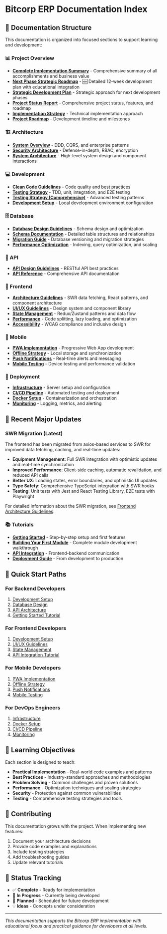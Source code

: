 # Bitcorp ERP Documentation Index

## 📁 Documentation Structure

This documentation is organized into focused sections to support learning and development:

### 📊 Project Overview
- **[Complete Implementation Summary](./COMPLETE_IMPLEMENTATION_SUMMARY.md)** - Comprehensive summary of all accomplishments and business value
- **[Next Phase Strategic Roadmap](./NEXT_PHASE_STRATEGIC_ROADMAP.md)** - 🆕 Detailed 12-week development plan with educational integration
- **[Strategic Development Plan](./NEXT_STEPS_STRATEGIC_DEVELOPMENT_PLAN.md)** - Strategic approach for next development phases
- **[Project Status Report](./PROJECT_STATUS.md)** - Comprehensive project status, features, and roadmap
- **[Implementation Strategy](./IMPLEMENTATION_STRATEGY.md)** - Technical implementation approach
- **[Project Roadmap](./PROJECT_ROADMAP.md)** - Development timeline and milestones

### 🏗️ Architecture
- **[System Overview](./architecture/system-overview.md)** - DDD, CQRS, and enterprise patterns
- **[Security Architecture](./architecture/security-architecture.md)** - Defense-in-depth, RBAC, encryption
- **[System Architecture](./architecture/system-architecture.md)** - High-level system design and component interactions

### 💻 Development
- **[Clean Code Guidelines](./development/clean-code-guidelines.md)** - Code quality and best practices
- **[Testing Strategy](./development/testing-strategy.md)** - TDD, unit, integration, and E2E testing
- **[Testing Strategy (Comprehensive)](./development/testing-strategy-comprehensive.md)** - Advanced testing patterns
- **[Development Setup](development/setup.md)** - Local development environment configuration

### 🗄️ Database
- **[Database Design Guidelines](./database/design-guidelines.md)** - Schema design and optimization
- **[Schema Documentation](./database/schema.md)** - Detailed table structures and relationships
- **[Migration Guide](./database/migrations.md)** - Database versioning and migration strategies
- **[Performance Optimization](./database/performance.md)** - Indexing, query optimization, and scaling

### 🔌 API
- **[API Design Guidelines](./api/design-guidelines.md)** - RESTful API best practices
- **[API Reference](./api/reference.md)** - Comprehensive API documentation

### 🎨 Frontend
- **[Architecture Guidelines](./frontend/architecture-guidelines.md)** - SWR data fetching, React patterns, and component architecture
- **[UI/UX Guidelines](./frontend/ui-guidelines.md)** - Design system and component library
- **[State Management](./frontend/state-management.md)** - Redux/Zustand patterns and data flow
- **[Performance](./frontend/performance.md)** - Code splitting, lazy loading, and optimization
- **[Accessibility](./frontend/accessibility.md)** - WCAG compliance and inclusive design

### 📱 Mobile
- **[PWA Implementation](./mobile/pwa-implementation.md)** - Progressive Web App development
- **[Offline Strategy](./mobile/offline-strategy.md)** - Local storage and synchronization
- **[Push Notifications](./mobile/push-notifications.md)** - Real-time alerts and messaging
- **[Mobile Testing](./mobile/testing.md)** - Device testing and performance validation

### 🚀 Deployment
- **[Infrastructure](./deployment/infrastructure.md)** - Server setup and configuration
- **[CI/CD Pipeline](./deployment/cicd.md)** - Automated testing and deployment
- **[Docker Setup](./deployment/docker.md)** - Containerization and orchestration
- **[Monitoring](./deployment/monitoring.md)** - Logging, metrics, and alerting

## 🔄 Recent Major Updates

### SWR Migration (Latest)
The frontend has been migrated from axios-based services to SWR for improved data fetching, caching, and real-time updates:

- **Equipment Management**: Full SWR integration with optimistic updates and real-time synchronization
- **Improved Performance**: Client-side caching, automatic revalidation, and reduced API calls
- **Better UX**: Loading states, error boundaries, and optimistic UI updates
- **Type Safety**: Comprehensive TypeScript integration with SWR hooks
- **Testing**: Unit tests with Jest and React Testing Library, E2E tests with Playwright

For detailed information about the SWR migration, see [Frontend Architecture Guidelines](./frontend/architecture-guidelines.md).

### 📚 Tutorials
- **[Getting Started](./tutorials/getting-started.md)** - Step-by-step setup and first features
- **[Building Your First Module](./tutorials/first-module.md)** - Complete module development walkthrough
- **[API Integration](./tutorials/api-integration.md)** - Frontend-backend communication
- **[Deployment Guide](./tutorials/deployment.md)** - From development to production

## 🎯 Quick Start Paths

### For Backend Developers
1. [Development Setup](development/setup.md)
2. [Database Design](./architecture/database-design.md)
3. [API Architecture](./architecture/api-architecture.md)
4. [Getting Started Tutorial](./tutorials/getting-started.md)

### For Frontend Developers
1. [Development Setup](development/setup.md)
2. [UI/UX Guidelines](./frontend/ui-guidelines.md)
3. [State Management](./frontend/state-management.md)
4. [API Integration Tutorial](./tutorials/api-integration.md)

### For Mobile Developers
1. [PWA Implementation](./mobile/pwa-implementation.md)
2. [Offline Strategy](./mobile/offline-strategy.md)
3. [Push Notifications](./mobile/push-notifications.md)
4. [Mobile Testing](./mobile/testing.md)

### For DevOps Engineers
1. [Infrastructure](./deployment/infrastructure.md)
2. [Docker Setup](./deployment/docker.md)
3. [CI/CD Pipeline](./deployment/cicd.md)
4. [Monitoring](./deployment/monitoring.md)

## 📖 Learning Objectives

Each section is designed to teach:

- **Practical Implementation** - Real-world code examples and patterns
- **Best Practices** - Industry-standard approaches and methodologies
- **Problem Solving** - Common challenges and proven solutions
- **Performance** - Optimization techniques and scaling strategies
- **Security** - Protection against common vulnerabilities
- **Testing** - Comprehensive testing strategies and tools

## 🤝 Contributing

This documentation grows with the project. When implementing new features:

1. Document your architecture decisions
2. Provide code examples and explanations
3. Include testing strategies
4. Add troubleshooting guides
5. Update relevant tutorials

## 🔄 Status Tracking

- ✅ **Complete** - Ready for implementation
- 🚧 **In Progress** - Currently being developed
- 📝 **Planned** - Scheduled for future development
- 💡 **Ideas** - Concepts under consideration

---

*This documentation supports the Bitcorp ERP implementation with educational focus and practical guidance for developers at all levels.*
